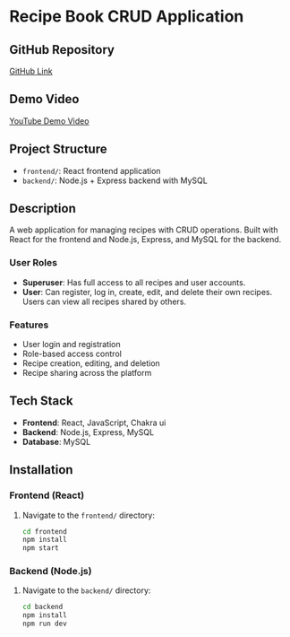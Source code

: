 # Recipe Book CRUD Application

## GitHub Repository
[GitHub Link](https://github.com/niratamang70/database_project.git)

## Demo Video
[YouTube Demo Video](https://www.youtube.com/)

## Project Structure
- `frontend/`: React frontend application
- `backend/`: Node.js + Express backend with MySQL

## Description
A web application for managing recipes with CRUD operations. Built with React for the frontend and Node.js, Express, and MySQL for the backend.

### User Roles
- **Superuser**: Has full access to all recipes and user accounts.
- **User**: Can register, log in, create, edit, and delete their own recipes. Users can view all recipes shared by others.

### Features
- User login and registration
- Role-based access control
- Recipe creation, editing, and deletion
- Recipe sharing across the platform

## Tech Stack
- **Frontend**: React, JavaScript, Chakra ui
- **Backend**: Node.js, Express, MySQL
- **Database**: MySQL

## Installation
### Frontend (React)
1. Navigate to the `frontend/` directory:
   ```bash
   cd frontend
   npm install
   npm start

### Backend (Node.js)
1. Navigate to the `backend/` directory:
   ```bash
   cd backend
   npm install
   npm run dev
